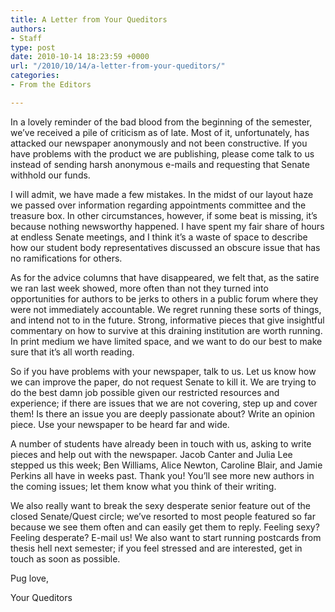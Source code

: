 ```yaml
---
title: A Letter from Your Queditors
authors:
- Staff
type: post
date: 2010-10-14 18:23:59 +0000
url: "/2010/10/14/a-letter-from-your-queditors/"
categories:
- From the Editors

---
```

In a lovely reminder of the bad blood from the beginning of the semester, we’ve received a pile of criticism as of late. Most of it, unfortunately, has attacked our newspaper anonymously and not been constructive. If you have problems with the product we are publishing, please come talk to us instead of sending harsh anonymous e-mails and requesting that Senate withhold our funds.

I will admit, we have made a few mistakes. In the midst of our layout haze we passed over information regarding appointments committee and the treasure box. In other circumstances, however, if some beat is missing, it’s because nothing newsworthy happened. I have spent my fair share of hours at endless Senate meetings, and I think it’s a waste of space to describe how our student body representatives discussed an obscure issue that has no ramifications for others.

As for the advice columns that have disappeared, we felt that, as the satire we ran last week showed, more often than not they turned into opportunities for authors to be jerks to others in a public forum where they were not immediately accountable. We regret running these sorts of things, and intend not to in the future. Strong, informative pieces that give insightful commentary on how to survive at this draining institution are worth running. In print medium we have limited space, and we want to do our best to make sure that it’s all worth reading.

So if you have problems with your newspaper, talk to us. Let us know how we can improve the paper, do not request Senate to kill it. We are trying to do the best damn job possible given our restricted resources and experience; if there are issues that we are not covering, step up and cover them! Is there an issue you are deeply passionate about? Write an opinion piece. Use your newspaper to be heard far and wide.

A number of students have already been in touch with us, asking to write pieces and help out with the newspaper. Jacob Canter and Julia Lee stepped us this week; Ben Williams, Alice Newton, Caroline Blair, and Jamie Perkins all have in weeks past. Thank you! You’ll see more new authors in the coming issues; let them know what you think of their writing.

We also really want to break the sexy desperate senior feature out of the closed Senate/Quest circle; we’ve resorted to most people featured so far because we see them often and can easily get them to reply. Feeling sexy? Feeling desperate? E-mail us! We also want to start running postcards from thesis hell next semester; if you feel stressed and are interested, get in touch as soon as possible.

Pug love,
  
Your Queditors